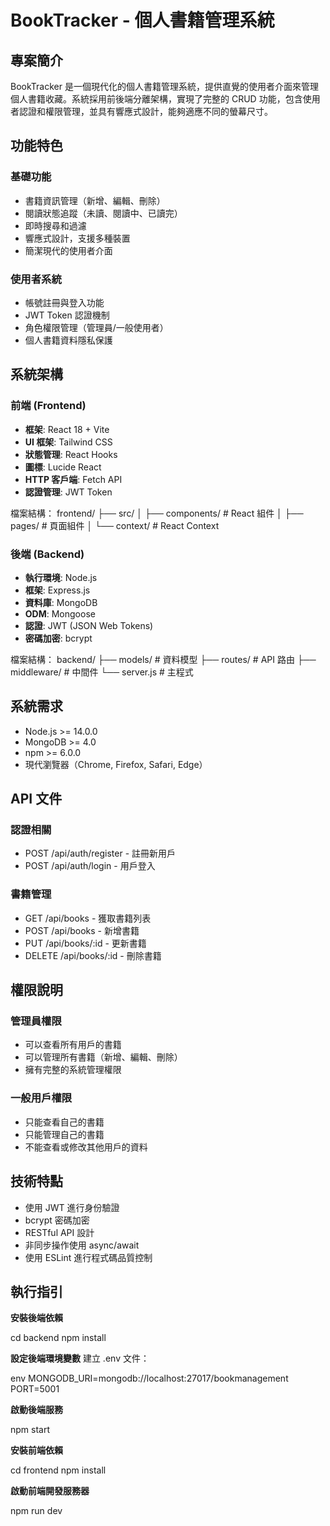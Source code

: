 # BookTracker - 個人書籍管理系統

## 專案簡介
BookTracker 是一個現代化的個人書籍管理系統，提供直覺的使用者介面來管理個人書籍收藏。系統採用前後端分離架構，實現了完整的 CRUD 功能，包含使用者認證和權限管理，並具有響應式設計，能夠適應不同的螢幕尺寸。

## 功能特色
### 基礎功能
- 書籍資訊管理（新增、編輯、刪除）
- 閱讀狀態追蹤（未讀、閱讀中、已讀完）
- 即時搜尋和過濾
- 響應式設計，支援多種裝置
- 簡潔現代的使用者介面

### 使用者系統
- 帳號註冊與登入功能
- JWT Token 認證機制
- 角色權限管理（管理員/一般使用者）
- 個人書籍資料隱私保護

## 系統架構
### 前端 (Frontend)
- **框架**: React 18 + Vite
- **UI 框架**: Tailwind CSS
- **狀態管理**: React Hooks
- **圖標**: Lucide React
- **HTTP 客戶端**: Fetch API
- **認證管理**: JWT Token

檔案結構：
frontend/
├── src/
│   ├── components/    # React 組件
│   ├── pages/        # 頁面組件
│   └── context/      # React Context
### 後端 (Backend)
- **執行環境**: Node.js
- **框架**: Express.js
- **資料庫**: MongoDB
- **ODM**: Mongoose
- **認證**: JWT (JSON Web Tokens)
- **密碼加密**: bcrypt

檔案結構：
backend/
├── models/          # 資料模型
├── routes/         # API 路由
├── middleware/     # 中間件
└── server.js       # 主程式
## 系統需求
- Node.js >= 14.0.0
- MongoDB >= 4.0
- npm >= 6.0.0
- 現代瀏覽器（Chrome, Firefox, Safari, Edge）

## API 文件
### 認證相關
- POST /api/auth/register - 註冊新用戶
- POST /api/auth/login - 用戶登入

### 書籍管理
- GET /api/books - 獲取書籍列表 
- POST /api/books - 新增書籍
- PUT /api/books/:id - 更新書籍
- DELETE /api/books/:id - 刪除書籍

## 權限說明
### 管理員權限
- 可以查看所有用戶的書籍
- 可以管理所有書籍（新增、編輯、刪除）
- 擁有完整的系統管理權限

### 一般用戶權限
- 只能查看自己的書籍
- 只能管理自己的書籍
- 不能查看或修改其他用戶的資料

## 技術特點
- 使用 JWT 進行身份驗證
- bcrypt 密碼加密
- RESTful API 設計
- 非同步操作使用 async/await
- 使用 ESLint 進行程式碼品質控制

## 執行指引
**安裝後端依賴**

cd backend
npm install

**設定後端環境變數**
建立 .env 文件：

env MONGODB_URI=mongodb://localhost:27017/bookmanagement
PORT=5001

**啟動後端服務**

npm start

**安裝前端依賴**

cd frontend
npm install

**啟動前端開發服務器**

npm run dev

